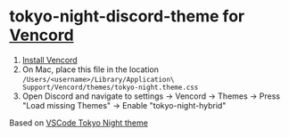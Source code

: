 # tokyo-night-discord-theme for [Vencord](https://vencord.dev/)

1. [Install Vencord](https://vencord.dev/download/)
2. On Mac, place this file in the location `/Users/<username>/Library/Application\ Support/Vencord/themes/tokyo-night.theme.css`
3. Open Discord and navigate to settings -> Vencord -> Themes -> Press "Load missing Themes" -> Enable "tokyo-night-hybrid"

Based on [VSCode Tokyo Night theme](https://github.com/tokyo-night/tokyo-night-vscode-theme)
